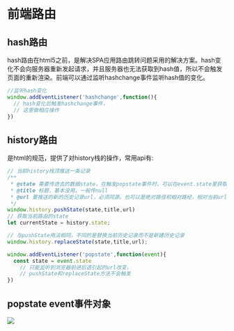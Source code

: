 # 前端路由

## hash路由
hash路由在html5之前，是解决SPA应用路由跳转问题采用的解决方案。hash变化不会向服务器重新发起请求，并且服务器也无法获取到hash值，所以不会触发页面的重新渲染。前端可以通过监听hashchange事件监听hash值的变化。  
```js
//监听hash变化
window.addEventListener('hashchange',function(){
  // hash变化后触发hashchange事件，
  // 这里做相应操作
})
```
## history路由
是html的规范，提供了对history栈的操作，常用api有: 

```js
// 当前history栈顶推送一条记录
/**
 * @state 需要传进去的数据state，在触发popstate事件时，可以在event.state里获取到
 * @title 标题，基本没用，一般传null
 * @url 要推送的新的历史记录url，必须同源。也可以是绝对路径和相对路经，相对当前url。
 */
window.history.pushState(state,title,url)
// 获取当前路由的state
let currentState = history.state;

// 与pushState用法相同，不同的是替换当前历史记录而不是新建历史记录
window.history.replaceState(state,title,url);

window.addEventListener('popstate',function(event){
  const state = event.state
    // 只能监听到浏览器前进后退引起的url改变，
    // pushState和replaceState方法不会触发
})

```
## popstate event事件对象

![](https://p1-jj.byteimg.com/tos-cn-i-t2oaga2asx/gold-user-assets/2020/4/3/1713def82c0f88a7~tplv-t2oaga2asx-image.image)